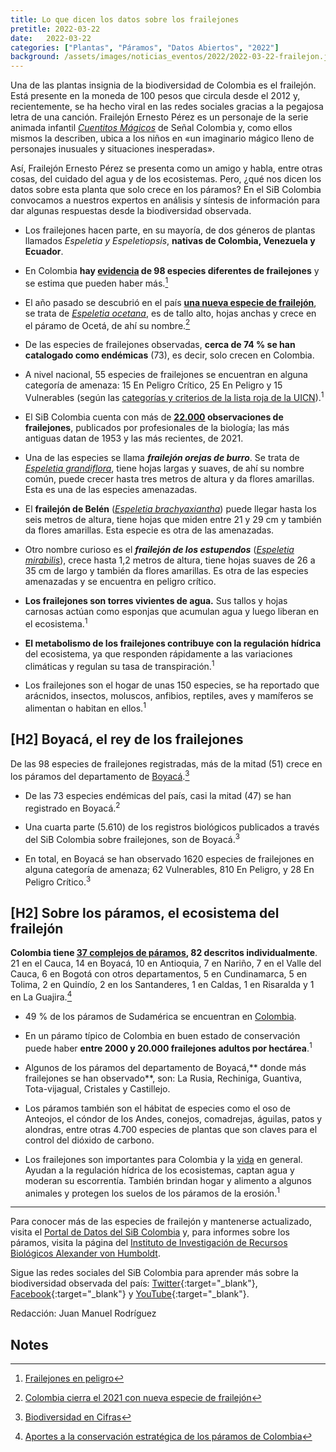 ```yaml
---
title: Lo que dicen los datos sobre los frailejones
pretitle: 2022-03-22
date:   2022-03-22
categories: ["Plantas", "Páramos", "Datos Abiertos", "2022"]
background: /assets/images/noticias_eventos/2022/2022-03-22-frailejon.jpg
---
```


Una de las plantas insignia de la biodiversidad de Colombia es el frailejón. Está presente en la moneda de 100 pesos que circula desde el 2012 y, recientemente, se ha hecho viral en las redes sociales gracias a la pegajosa letra de una canción. Frailejón Ernesto Pérez es un personaje de la serie animada infantil _[Cuentitos Mágicos](https://www.senalcolombia.tv/programa/cuentitos-magicos)_ de Señal Colombia y, como ellos mismos la describen, ubica a los niños en «un imaginario mágico lleno de personajes inusuales y situaciones inesperadas».

Así, Frailejón Ernesto Pérez se presenta como un amigo y habla, entre otras cosas, del cuidado del agua y de los ecosistemas. Pero, ¿qué nos dicen los datos sobre esta planta que solo crece en los páramos? En el SiB Colombia convocamos a nuestros expertos en análisis y síntesis de información para dar algunas respuestas desde la biodiversidad observada.

* Los frailejones hacen parte, en su mayoría, de dos géneros de plantas llamados _Espeletia y Espeletiopsis_, **nativas de Colombia, Venezuela y Ecuador**.

* En Colombia **hay [evidencia](http://repository.humboldt.org.co/handle/20.500.11761/35925) de 98 especies diferentes de frailejones** y se estima que pueden haber más.[^1]

* El año pasado se descubrió en el país **[una nueva especie de frailejón](http://humboldt.org.co/es/boletines-y-comunicados/item/1705-con-nuevo-hallazgo-colombia-cierra-el-2021-con-91-especies-de-frailejones)**, se trata de _[Espeletia ocetana](https://www.researchgate.net/publication/357252178_Espeletia_ocetana_Millerieae_Asteraceae_a_New_Tall_Caulirosula_from_Colombia)_, es de tallo alto, hojas anchas y crece en el páramo de Ocetá, de ahí su nombre.[^2]

* De las especies de frailejones observadas, **cerca de 74 % se han catalogado como endémicas** (73), es decir, solo crecen en Colombia.

* A nivel nacional, 55 especies de frailejones se encuentran en alguna categoría de amenaza: 15 En Peligro Crítico, 25 En Peligro y 15 Vulnerables (según las [categorías y criterios de la lista roja de la UICN](https://www.iucn.org/es/content/categorias-y-criterios-de-la-lista-roja-de-la-uicn-version-31-segunda-edicion)).<sup>1</sup>

* El SiB Colombia cuenta con más de **[22.000](https://biodiversidad.co/data/?taxonKey=7943829&taxonKey=3105048&taxonKey=6301145&taxonKey=6301146&taxonKey=3105073&taxonKey=3105099&taxonKey=11161330&taxonKey=8992864&taxonKey=3122344&taxonKey=3122354&taxonKey=3122380&taxonKey=3105060&taxonKey=3105075&taxonKey=3105076&taxonKey=3105087&taxonKey=3105088&taxonKey=3105089&taxonKey=3105108&taxonKey=3105124&taxonKey=3091969) observaciones de frailejones**, publicados por profesionales de la biología; las más antiguas datan de 1953 y las más recientes, de 2021.

* Una de las especies se llama **_frailejón orejas de burro_**. Se trata de _[Espeletia grandiflora](https://catalogo.biodiversidad.co/file/56d7c4923c16479905cba942/summary)_, tiene hojas largas y suaves, de ahí su nombre común, puede crecer hasta tres metros de altura y da flores amarillas. Esta es una de las especies amenazadas.

* El **frailejón de Belén** (_[Espeletia brachyaxiantha](http://repository.humboldt.org.co/handle/20.500.11761/35925)_) puede llegar hasta los seis metros de altura, tiene hojas que miden entre 21 y 29 cm y también da flores amarillas. Esta especie es otra de las amenazadas.

* Otro nombre curioso es el **_frailejón de los estupendos_** (_[Espeletia mirabilis](http://repository.humboldt.org.co/handle/20.500.11761/35925)_), crece hasta 1,2 metros de altura, tiene hojas suaves de 26 a 35 cm de largo y también da flores amarillas. Es otra de las especies amenazadas y se encuentra en peligro crítico.

* **Los frailejones son torres vivientes de agua.** Sus tallos y hojas carnosas actúan como esponjas que acumulan agua y luego liberan en el ecosistema.<sup>1</sup>

* **El metabolismo de los frailejones contribuye con la regulación hídrica** del ecosistema, ya que responden rápidamente a las variaciones climáticas y regulan su tasa de transpiración.<sup>1</sup>

* Los frailejones son el hogar de unas 150 especies, se ha reportado que arácnidos, insectos, moluscos, anfibios, reptiles, aves y mamíferos se alimentan o habitan en ellos.<sup>1</sup>

## [H2] Boyacá, el rey de los frailejones

De las 98 especies de frailejones registradas, más de la mitad (51) crece en los páramos del departamento de [Boyacá](https://boyaca.biodiversidad.co/#/grupos?name=FRAILEJONES&id=30).[^3]

* De las 73 especies endémicas del país, casi la mitad (47) se han registrado en Boyacá.<sup>2</sup>

* Una cuarta parte (5.610) de los registros biológicos publicados a través del SiB Colombia sobre frailejones, son de Boyacá.<sup>3</sup>

* En total, en Boyacá se han observado 1620 especies de frailejones en alguna categoría de amenaza; 62 Vulnerables, 810 En Peligro, y 28 En Peligro Crítico.<sup>3</sup>


## [H2] Sobre los páramos, el ecosistema del frailejón

**Colombia tiene [37 complejos de páramos](http://repository.humboldt.org.co/handle/20.500.11761/31406), 82 descritos individualmente**. 21 en el Cauca, 14 en Boyacá, 10 en Antioquia, 7 en Nariño, 7 en el Valle del Cauca, 6 en Bogotá con otros departamentos, 5 en Cundinamarca, 5 en Tolima, 2 en Quindío, 2 en los Santanderes, 1 en Caldas, 1 en Risaralda y 1 en La Guajira.[^4]

* 49 % de los páramos de Sudamérica se encuentran en [Colombia](https://www.wwf.org.co/?331410/Cinco-datos-sobre-Colombia-natural#:~:text=El%20nuestro%20es%20un%20pa%C3%ADs,colombianos%20proviene%20de%20los%20p%C3%A1ramos.).

* En un páramo típico de Colombia en buen estado de conservación puede haber **entre 2000 y  20.000 frailejones adultos por hectárea**.<sup>1</sup>

* Algunos de los páramos del departamento de Boyacá,** donde más frailejones se han observado**, son: La Rusia, Rechiniga, Guantiva, Tota-vijagual, Cristales y Castillejo.

* Los páramos también son el hábitat de especies como el oso de Anteojos, el cóndor de los Andes, conejos, comadrejas, águilas, patos y alondras, entre otras 4.700 especies de plantas que son claves para el control del dióxido de carbono.

* Los frailejones son importantes para Colombia y la [vida](https://www.wwf.org.co/?204268/Soy-pramosoy-vida#:~:text=La%20importancia%20del%20p%C3%A1ramo,a%20evitar%20el%20calentamiento%20global.) en general. Ayudan a la regulación hídrica de los ecosistemas, captan agua y moderan su escorrentía. También brindan hogar y alimento a algunos animales y protegen los suelos de los páramos de la erosión.<sup>1</sup>

___

Para conocer más de las especies de frailejón y mantenerse actualizado, visita el [Portal de Datos del SiB Colombia](https://biodiversidad.co/data/?taxonKey=7943829&taxonKey=3105048&taxonKey=6301145&taxonKey=6301146&taxonKey=3105073&taxonKey=3105099&taxonKey=11161330&taxonKey=8992864&taxonKey=3122344&taxonKey=3122354&taxonKey=3122380&taxonKey=3105060&taxonKey=3105075&taxonKey=3105076&taxonKey=3105087&taxonKey=3105088&taxonKey=3105089&taxonKey=3105108&taxonKey=3105124&taxonKey=3091969) y, para informes sobre los páramos, visita la página del [Instituto de Investigación de Recursos Biológicos Alexander von Humboldt](http://www.humboldt.org.co/es/).

Sigue las redes sociales del SiB Colombia para aprender más sobre la biodiversidad observada del país: [Twitter](https://twitter.com/sibcolombia){:target="_blank"}, [Facebook](https://www.facebook.com/SibColombia/){:target="_blank"} y [YouTube](https://www.youtube.com/user/sibcolombia){:target="_blank"}.

Redacción: Juan Manuel Rodríguez

<!-- Footnotes themselves at the bottom. -->
## Notes

[^1]:
     [Frailejones en peligro](http://repository.humboldt.org.co/handle/20.500.11761/35925)

[^2]:
     [Colombia cierra el 2021 con nueva especie de frailejón](http://humboldt.org.co/es/boletines-y-comunicados/item/1705-con-nuevo-hallazgo-colombia-cierra-el-2021-con-91-especies-de-frailejones)

[^3]:
     [Biodiversidad en Cifras](https://boyaca.biodiversidad.co/#/grupos?name=FRAILEJONES&id=30)

[^4]:
     [Aportes a la conservación estratégica de los páramos de Colombia](http://repository.humboldt.org.co/handle/20.500.11761/31406)
